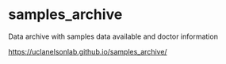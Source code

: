 # samples_archive
Data archive with samples data available and doctor information

https://uclanelsonlab.github.io/samples_archive/
